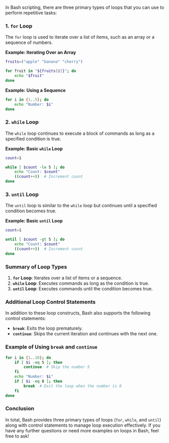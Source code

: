 In Bash scripting, there are three primary types of loops that you can use to perform repetitive tasks:

### 1. `for` Loop

The `for` loop is used to iterate over a list of items, such as an array or a sequence of numbers.

**Example: Iterating Over an Array**

```bash
fruits=("apple" "banana" "cherry")

for fruit in "${fruits[@]}"; do
    echo "$fruit"
done
```

**Example: Using a Sequence**

```bash
for i in {1..5}; do
    echo "Number: $i"
done
```

### 2. `while` Loop

The `while` loop continues to execute a block of commands as long as a specified condition is true.

**Example: Basic `while` Loop**

```bash
count=1

while [ $count -le 5 ]; do
    echo "Count: $count"
    ((count++))  # Increment count
done
```

### 3. `until` Loop

The `until` loop is similar to the `while` loop but continues until a specified condition becomes true.

**Example: Basic `until` Loop**

```bash
count=1

until [ $count -gt 5 ]; do
    echo "Count: $count"
    ((count++))  # Increment count
done
```

### Summary of Loop Types

1. **`for` Loop**: Iterates over a list of items or a sequence.
2. **`while` Loop**: Executes commands as long as the condition is true.
3. **`until` Loop**: Executes commands until the condition becomes true.

### Additional Loop Control Statements

In addition to these loop constructs, Bash also supports the following control statements:

- **`break`**: Exits the loop prematurely.
- **`continue`**: Skips the current iteration and continues with the next one.

### Example of Using `break` and `continue`

```bash
for i in {1..10}; do
    if [ $i -eq 5 ]; then
        continue  # Skip the number 5
    fi
    echo "Number: $i"
    if [ $i -eq 8 ]; then
        break  # Exit the loop when the number is 8
    fi
done
```

### Conclusion

In total, Bash provides three primary types of loops (`for`, `while`, and `until`) along with control statements to manage loop execution effectively. If you have any further questions or need more examples on loops in Bash, feel free to ask!